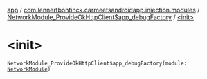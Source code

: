 [app](../../index.md) / [com.lennertbontinck.carmeetsandroidapp.injection.modules](../index.md) / [NetworkModule_ProvideOkHttpClient$app_debugFactory](index.md) / [&lt;init&gt;](./-init-.md)

# &lt;init&gt;

`NetworkModule_ProvideOkHttpClient$app_debugFactory(module: `[`NetworkModule`](../-network-module/index.md)`)`